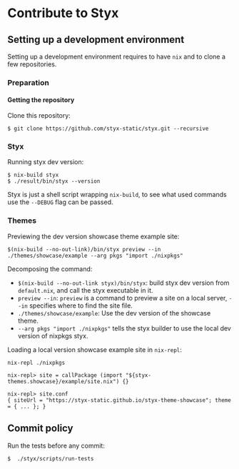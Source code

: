 # Contribute to Styx

## Setting up a development environment

Setting up a development environment requires to have `nix` and to clone a few repositories.

### Preparation

#### Getting the repository

Clone this repository:

```
$ git clone https://github.com/styx-static/styx.git --recursive
```

### Styx

Running styx dev version:

```
$ nix-build styx
$ ./result/bin/styx --version
```

Styx is just a shell script wrapping `nix-build`, to see what used commands use the `--DEBUG` flag can be passed.

### Themes

Previewing the dev version showcase theme example site:

```
$(nix-build --no-out-link)/bin/styx preview --in ./themes/showcase/example --arg pkgs "import ./nixpkgs"
```

Decomposing the command:

- `$(nix-build --no-out-link styx)/bin/styx`: build styx dev version from `default.nix`, and call the styx executable in it.
- `preview --in`: `preview` is a command to preview a site on a local server, `--in` specifies where to find the site file.
- `./themes/showcase/example`: Use the dev version of the showcase theme.
- `--arg pkgs "import ./nixpkgs"` tells the styx builder to use the local dev version of nixpkgs styx.

Loading a local version showcase example site in `nix-repl`:

```
nix-repl ./nixpkgs

nix-repl> site = callPackage (import "${styx-themes.showcase}/example/site.nix") {}

nix-repl> site.conf
{ siteUrl = "https://styx-static.github.io/styx-theme-showcase"; theme = { ... }; }
```

## Commit policy

Run the tests before any commit:

```
$  ./styx/scripts/run-tests
```

